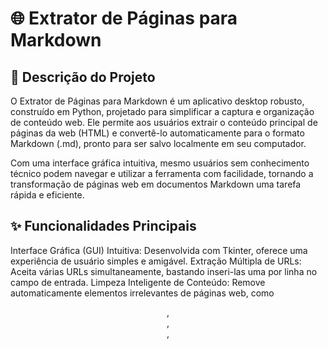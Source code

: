 # 🌐 Extrator de Páginas para Markdown

## 📝 Descrição do Projeto
O Extrator de Páginas para Markdown é um aplicativo desktop robusto, construído em Python, projetado para simplificar a captura e organização de conteúdo web. Ele permite aos usuários extrair o conteúdo principal de páginas da web (HTML) e convertê-lo automaticamente para o formato Markdown (.md), pronto para ser salvo localmente em seu computador.

Com uma interface gráfica intuitiva, mesmo usuários sem conhecimento técnico podem navegar e utilizar a ferramenta com facilidade, tornando a transformação de páginas web em documentos Markdown uma tarefa rápida e eficiente.

## ✨ Funcionalidades Principais
Interface Gráfica (GUI) Intuitiva: Desenvolvida com Tkinter, oferece uma experiência de usuário simples e amigável.
Extração Múltipla de URLs: Aceita várias URLs simultaneamente, bastando inseri-las uma por linha no campo de entrada.
Limpeza Inteligente de Conteúdo: Remove automaticamente elementos irrelevantes de páginas web, como <header>, <footer>, <nav>, <script> e <style>, focando no conteúdo essencial.
Conversão para Markdown: Transforma o HTML extraído em arquivos Markdown bem formatados, prontos para uso.
Correção de Links de Imagens: Ajusta automaticamente os links de imagens para URLs absolutas, garantindo que as imagens sejam carregadas corretamente no Markdown.
Seleção de Pasta de Destino: Permite ao usuário escolher facilmente a pasta onde os arquivos Markdown gerados serão salvos.
Feedback de Processamento: Fornece indicações claras de sucesso ou erro ao final de cada extração, mantendo o usuário informado.
Histórico de Extrações da Sessão: Acompanha as extrações realizadas durante a sessão atual, permitindo revisitar URLs e caminhos de arquivo.

## 🚀 Tecnologias Utilizadas
Este projeto foi construído utilizando as seguintes tecnologias e bibliotecas Python:

Python 3.13: Linguagem de programação principal.
Selenium WebDriver: Utilizado para renderizar páginas web, incluindo aquelas que dependem de JavaScript para carregar o conteúdo dinamicamente.
BeautifulSoup4: Para parsear o HTML e facilitar a navegação e manipulação da estrutura da página.
markdownify: Biblioteca essencial para converter o HTML limpo em conteúdo Markdown.
Tkinter: Framework padrão do Python para criação de interfaces gráficas.
Pillow (PIL): Usada para manipulação de imagens, como carregar a logo do aplicativo.
Módulos Nativos: re (expressões regulares), urllib.parse (análise de URLs), os (interação com o sistema operacional) e time (controle de tempo).

## 🛠️ Como Instalar e Rodar
Siga os passos abaixo para configurar e executar o Extrator de Páginas para Markdown em sua máquina:

Pré-requisitos
Python 3.x (versão 3.13 ou superior recomendada).
ChromeDriver: O Selenium WebDriver exige que você tenha o ChromeDriver compatível com a sua versão do Google Chrome instalado e acessível no seu PATH do sistema, ou no mesmo diretório do script. Você pode baixá-lo aqui.
Instalação
Clone o Repositório (ou baixe o ZIP):
Bash

git clone [https://github.com/SEU_USUARIO/SEU_REPOSITORIO.git](https://github.com/DanielHerique/Extrair_info_img)
cd SEU_REPOSITORIO
Crie e Ative um Ambiente Virtual (recomendado):
Bash

python -m venv venv
# No Windows:
.\venv\Scripts\activate
# No macOS/Linux:
source venv/bin/activate
Instale as Dependências:
Bash

pip install -r requirements.txt
(Você precisará criar um arquivo requirements.txt com as dependências listadas abaixo)
Conteúdo para requirements.txt
selenium
beautifulsoup4
markdownify
Pillow
Executando o Aplicativo
Coloque a Logo (Opcional): Se você deseja usar sua logo personalizada, certifique-se de que o arquivo conversu_logo.png esteja na mesma pasta do script principal, e atualize a variável CAMINHO_LOGO_PERSONALIZADA no código, se necessário.
Execute o Script:
Bash

python seu_script_principal.py

## 📸 Exemplo de Uso
O usuário inicia o aplicativo.
No campo de entrada, cola uma ou várias URLs (uma por linha).
Clica no botão "Extrair para Markdown".
![passo1](https://github.com/user-attachments/assets/b67de365-b65f-4cc1-a47e-6ebcd0e16edb)

É solicitada a escolha de uma pasta de destino para salvar os arquivos.
![passo2](https://github.com/user-attachments/assets/386a919c-4267-4a52-a59f-62919efb50b9)

O programa renderiza cada página, extrai o conteúdo principal, limpa os elementos irrelevantes e salva o resultado em arquivos .md na pasta escolhida.
Ao final, uma mensagem de sucesso ou erro é exibida, e o usuário pode acessar o histórico de extrações da sessão.
![falha](https://github.com/user-attachments/assets/49d30a32-8b7e-45c9-b46d-49c17da58b1a)
![sucesso](https://github.com/user-attachments/assets/879003da-7630-4396-b595-7d6d45af23ff)

